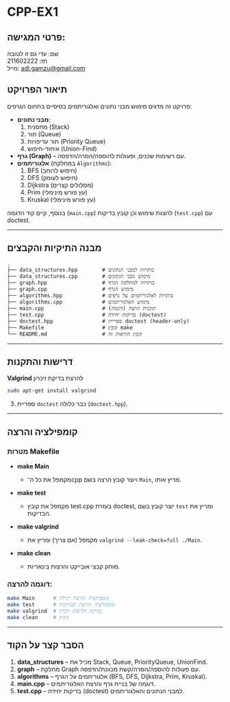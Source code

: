 # CPP-EX1

## פרטי המגישה: 
שם: עדי גם זו לטובה    
 תז:  211602222     
 מייל: adi.gamzu@gmail.com   


## תיאור הפרויקט

פרויקט זה מדגים מימוש מבני נתונים ואלגוריתמים בסיסיים בתחום הגרפים:

- **מבני נתונים**:
  1. מחסנית (Stack)
  2. תור (Queue)
  3. תור עדיפויות (Priority Queue)
  4. איחוד-חיפוש (Union-Find)
- **גרף (Graph)** – עם רשימות שכנים, ופעולות להוספה/הסרה/הדפסה.
- **אלגוריתמים** (במחלקת `Algorithms`):
  1. BFS (חיפוש לרוחב)
  2. DFS (חיפוש לעומק)
  3. Dijkstra (מסלולים קצרים)
  4. Prim (עץ פורש מינימלי)
  5. Kruskal (עץ פורש מינימלי)

בנוסף, קיים קוד הדגמה (`main.cpp`) להצגת שימוש וכן קובץ בדיקות (`test.cpp`) עם doctest.

---

## מבנה התיקיות והקבצים

```plaintext
.
├── data_structures.hpp        # כותרות למבני הנתונים
├── data_structures.cpp        # מימוש מבני הנתונים
├── graph.hpp                  # כותרות למחלקת הגרף
├── graph.cpp                  # מימוש הגרף
├── algorithms.hpp             # כותרות לאלגוריתמים על גרפים
├── algorithms.cpp             # מימוש האלגוריתמים
├── main.cpp                   # תוכנית הרצה (דוגמה)
├── test.cpp                   # בדיקות יחידה (doctest)
├── doctest.hpp                # ספריית doctest (header-only)
├── Makefile                   # קובץ make
└── README.md                  # קובץ הוראות זה
```

---

## דרישות והתקנות


 **Valgrind** להרצת בדיקת זיכרון
   ```bash
   sudo apt-get install valgrind
   ```
3. ספריית `doctest` כבר כלולה (`doctest.hpp`).

---

## קומפילציה והרצה

### מטרות Makefile

- **make Main**

  - מקמפל את כל ה־cpp ויוצר קובץ הרצה בשם `Main`, מריץ אותו.

- **make test**

  - מקמפל את קובץ test.cpp בעזרת doctest, יוצר קובץ בשם `test` ומריץ את הבדיקות.

- **make valgrind**

  - מקמפל (אם צריך) ומריץ את `valgrind --leak-check=full ./Main`.

- **make clean**

  - מוחק קבצי אובייקט והרצות בינאריות.

### דוגמה להרצה:

```bash
make Main      # קומפילציה והרצה רגילה
make test      # קומפילציה והרצת הבדיקות
make valgrind  # בדיקת דליפות זיכרון
make clean     # ניקיון
```

---

## הסבר קצר על הקוד

1. **data\_structures** – מכיל את Stack, Queue, PriorityQueue, UnionFind.
2. **graph** – מחלקת Graph עם פעולות להוספה/הסרה/קשת מכוונת/הדפסה.
3. **algorithms** – אלגוריתמים על הגרף (BFS, DFS, Dijkstra, Prim, Kruskal).
4. **main.cpp** – דוגמה של בניית גרף והרצת האלגוריתמים.
5. **test.cpp** – בדיקות יחידה (doctest) למבני הנתונים והאלגוריתמים.

